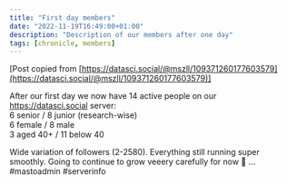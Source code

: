 ```yaml
---
title: "First day members"
date: "2022-11-19T16:49:00+01:00"
description: "Description of our members after one day"
tags: [chronicle, members]
---
```


[Post copied from [https://datasci.social/@mszll/109371260177603579](https://datasci.social/@mszll/109371260177603579)]

After our first day we now have 14 active people on our https://datasci.social server:  
6 senior / 8 junior (research-wise)  
6 female / 8 male  
3 aged 40+ / 11 below 40  

Wide variation of followers (2-2580). Everything still running super smoothly. Going to continue to grow veeery carefully for now 🐌 ... #mastoadmin #serverinfo
